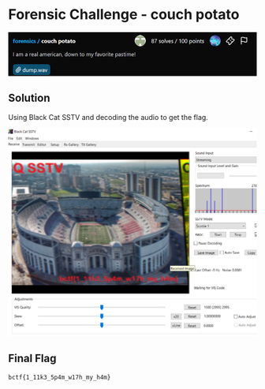 # Forensic Challenge - couch potato
![Challenge](https://github.com/x03ee/BuckeyeCTF-2024/blob/main/forensic/couch%20potato/challenge.PNG)

## Solution
Using Black Cat SSTV and decoding the audio to get the flag.

![Extracted PNG Flag](https://github.com/x03ee/BuckeyeCTF-2024/blob/main/forensic/couch%20potato/flag.PNG)

## Final Flag
```
bctf{1_11k3_5p4m_w17h_my_h4m}
```
